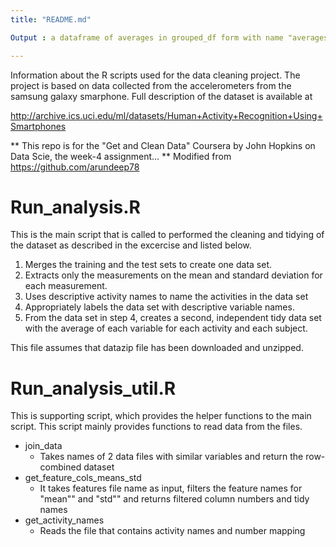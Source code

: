 ```yaml
---
title: "README.md"

Output : a dataframe of averages in grouped_df form with name "averages"

---
```

Information about the R scripts used for the data cleaning project. The project is based on data collected from the accelerometers  from the samsung galaxy smarphone. Full description of the dataset is available at 

http://archive.ics.uci.edu/ml/datasets/Human+Activity+Recognition+Using+Smartphones

** This repo is for the "Get and Clean Data" Coursera by John Hopkins on Data Scie, the week-4 assignment...
** Modified from https://github.com/arundeep78

# Run_analysis.R

This is the main script that is called to performed the cleaning and tidying of the dataset as described in the excercise and listed below.

1. Merges the training and the test sets to create one data set.
2. Extracts only the measurements on the mean and standard deviation for each measurement.
3. Uses descriptive activity names to name the activities in the data set
4. Appropriately labels the data set with descriptive variable names.
5. From the data set in step 4, creates a second, independent tidy data set with the average of each variable for each activity and each subject.

This file assumes that datazip file has been downloaded and unzipped.

# Run_analysis_util.R

This is supporting script, which provides the helper functions to the main script. This script mainly provides functions to read data from the files.

 * join_data
    - Takes names of 2 data files with similar variables and return the row-combined dataset 
 * get_feature_cols_means_std
    - It takes features file name as input, filters the feature names for "mean"" and "std"" and returns filtered column numbers and tidy names
 * get_activity_names
    - Reads the file that contains activity names and number mapping
